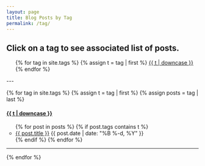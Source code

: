 ```yaml
---
layout: page
title: Blog Posts by Tag
permalink: /tag/
---
```


<h2> Click on a tag to see associated list of posts. </h2>

<div class="tag">
<ul>
{% for tag in site.tags %}
  {% assign t = tag | first %}
  <a href="/tag/#{{t | downcase | replace:" ","-" }}">{{ t | downcase }}</a> 
{% endfor %}
</ul>
</div>
---

{% for tag in site.tags %}
  {% assign t = tag | first %}
  {% assign posts = tag | last %}

<div class="tag">
<h4><a class="internal" href="/tag/#{{t | downcase | replace:" ","-" }}">{{ t | downcase }}</a></h4>
</div>

<ul>
{% for post in posts %}
  {% if post.tags contains t %}
  <li style="list-style-type:circle" >
    <a href="{{ post.url }}">{{ post.title }}</a>
    <span class="date">{{ post.date | date: "%B %-d, %Y"  }}</span> 
  </li>
  {% endif %}
{% endfor %}
</ul>

---

{% endfor %}
